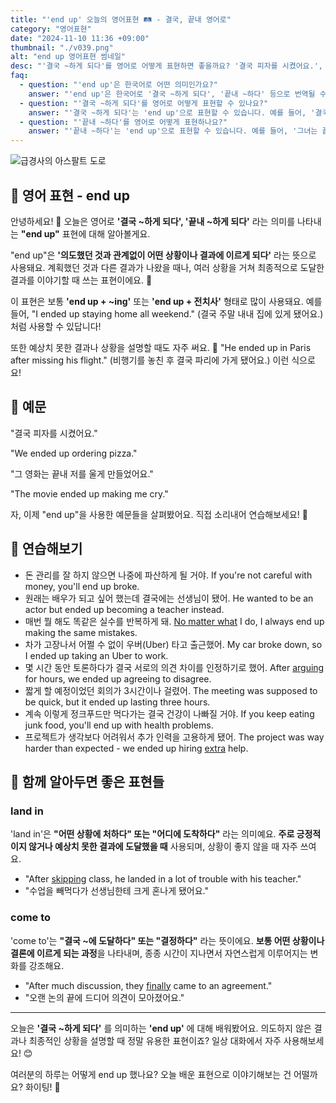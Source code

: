 ```yaml
---
title: "'end up' 오늘의 영어표현 🛤️ - 결국, 끝내 영어로"
category: "영어표현"
date: "2024-11-10 11:36 +09:00"
thumbnail: "./v039.png"
alt: "end up 영어표현 썸네일"
desc: "'결국 ~하게 되다'를 영어로 어떻게 표현하면 좋을까요? '결국 피자를 시켰어요.', '그 영화는 끝내 저를 울게 만들었어요.' 등을 영어로 표현하는 법을 배워봅시다. 다양한 예문을 통해서 연습하고 본인의 표현으로 만들어 보세요."
faq:
  - question: "'end up'은 한국어로 어떤 의미인가요?"
    answer: "'end up'은 한국어로 '결국 ~하게 되다', '끝내 ~하다' 등으로 번역될 수 있습니다. 주로 예상치 못한 결과나 상황을 설명할 때 사용됩니다."
  - question: "'결국 ~하게 되다'를 영어로 어떻게 표현할 수 있나요?"
    answer: "'결국 ~하게 되다'는 'end up'으로 표현할 수 있습니다. 예를 들어, '결국 그들은 서로를 좋아하게 되었다'는 'They ended up liking each other'로 말할 수 있습니다."
  - question: "'끝내 ~하다'를 영어로 어떻게 표현하나요?"
    answer: "'끝내 ~하다'는 'end up'으로 표현할 수 있습니다. 예를 들어, '그녀는 끝내 그 프로젝트를 완성했다'는 'She ended up finishing the project'로 표현할 수 있습니다."
---
```


![급경사의 아스팔트 도로](./v039-1.jpg)

## 🌟 영어 표현 - end up

안녕하세요! 👋 오늘은 영어로 **'결국 ~하게 되다', '끝내 ~하게 되다'** 라는 의미를 나타내는 **"end up"** 표현에 대해 알아볼게요.

"end up"은 **'의도했던 것과 관계없이 어떤 상황이나 결과에 이르게 되다'** 라는 뜻으로 사용돼요. 계획했던 것과 다른 결과가 나왔을 때나, 여러 상황을 거쳐 최종적으로 도달한 결과를 이야기할 때 쓰는 표현이에요. 🎯

이 표현은 보통 **'end up + ~ing'** 또는 **'end up + 전치사'** 형태로 많이 사용돼요. 예를 들어, "I ended up staying home all weekend." (결국 주말 내내 집에 있게 됐어요.) 처럼 사용할 수 있답니다!

또한 예상치 못한 결과나 상황을 설명할 때도 자주 써요. 🤔 "He ended up in Paris after missing his flight." (비행기를 놓친 후 결국 파리에 가게 됐어요.) 이런 식으로요!

## 📖 예문

"결국 피자를 시켰어요."

"We ended up ordering pizza."

"그 영화는 끝내 저를 울게 만들었어요."

"The movie ended up making me cry."

자, 이제 "end up"을 사용한 예문들을 살펴봤어요. 직접 소리내어 연습해보세요! 🎤

## 💬 연습해보기

<ul data-interactive-list>
  <li data-interactive-item>
    <span data-toggler>돈 관리를 잘 하지 않으면 나중에 파산하게 될 거야.</span>
    <span data-answer>If you're not careful with money, you'll end up broke.</span>
  </li>
  <li data-interactive-item>
    <span data-toggler>원래는 배우가 되고 싶어 했는데 결국에는 선생님이 됐어.</span>
    <span data-answer>He wanted to be an actor but ended up becoming a teacher instead.</span>
  </li>
  <li data-interactive-item>
    <span data-toggler>매번 뭘 해도 똑같은 실수를 반복하게 돼.</span>
    <span data-answer><a href="/blog/in-english/229.no-matter-what/">No matter what</a> I do, I always end up making the same mistakes.</span>
  </li>
  <li data-interactive-item>
    <span data-toggler>차가 고장나서 어쩔 수 없이 우버(Uber) 타고 출근했어.</span>
    <span data-answer>My car broke down, so I ended up taking an Uber to work.</span>
  </li>
  <li data-interactive-item>
    <span data-toggler>몇 시간 동안 토론하다가 결국 서로의 의견 차이를 인정하기로 했어.</span>
    <span data-answer>After <a href="/blog/in-english/132.argue/">arguing</a> for hours, we ended up agreeing to disagree.</span>
  </li>
  <li data-interactive-item>
    <span data-toggler>짧게 할 예정이었던 회의가 3시간이나 걸렸어.</span>
    <span data-answer>The meeting was supposed to be quick, but it ended up lasting three hours.</span>
  </li>
  <li data-interactive-item>
    <span data-toggler>계속 이렇게 정크푸드만 먹다가는 결국 건강이 나빠질 거야.</span>
    <span data-answer>If you keep eating junk food, you'll end up with health problems.</span>
  </li>
  <li data-interactive-item>
    <span data-toggler>프로젝트가 생각보다 어려워서 추가 인력을 고용하게 됐어.</span>
    <span data-answer>The project was way harder than expected - we ended up hiring <a href="/blog/in-english/265.extra/">extra</a> help.</span>
  </li>
</ul>

## 🤝 함께 알아두면 좋은 표현들

### land in

'land in'은 **"어떤 상황에 처하다" 또는 "어디에 도착하다"** 라는 의미예요. **주로 긍정적이지 않거나 예상치 못한 결과에 도달했을 때** 사용되며, 상황이 좋지 않을 때 자주 쓰여요.

- "After [skipping](/blog/in-english/369.skip/) class, he landed in a lot of trouble with his teacher."
- "수업을 빼먹다가 선생님한테 크게 혼나게 됐어요."

### come to

'come to'는 **"결국 ~에 도달하다" 또는 "결정하다"** 라는 뜻이에요. **보통 어떤 상황이나 결론에 이르게 되는 과정**을 나타내며, 종종 시간이 지나면서 자연스럽게 이루어지는 변화를 강조해요.

- "After much discussion, they [finally](/blog/in-english/182.finally/) came to an agreement."
- "오랜 논의 끝에 드디어 의견이 모아졌어요."

---

오늘은 **'결국 ~하게 되다'** 를 의미하는 **'end up'** 에 대해 배워봤어요. 의도하지 않은 결과나 최종적인 상황을 설명할 때 정말 유용한 표현이죠? 일상 대화에서 자주 사용해보세요! 😊

여러분의 하루는 어떻게 end up 했나요? 오늘 배운 표현으로 이야기해보는 건 어떨까요? 화이팅! 💪
